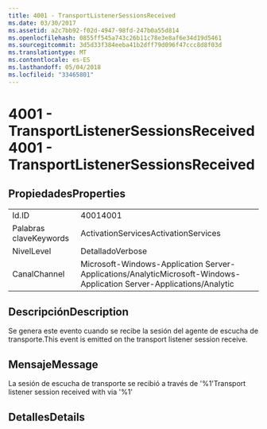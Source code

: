 ```yaml
---
title: 4001 - TransportListenerSessionsReceived
ms.date: 03/30/2017
ms.assetid: a2c7bb92-f02d-4947-98fd-247b0a55d814
ms.openlocfilehash: 0855ff545a743c26b11c78e3e8af6e34d19d5461
ms.sourcegitcommit: 3d5d33f384eeba41b2dff79d096f47ccc8d8f03d
ms.translationtype: MT
ms.contentlocale: es-ES
ms.lasthandoff: 05/04/2018
ms.locfileid: "33465801"
---
```

# <a name="4001---transportlistenersessionsreceived"></a><span data-ttu-id="a9679-102">4001 - TransportListenerSessionsReceived</span><span class="sxs-lookup"><span data-stu-id="a9679-102">4001 - TransportListenerSessionsReceived</span></span>
## <a name="properties"></a><span data-ttu-id="a9679-103">Propiedades</span><span class="sxs-lookup"><span data-stu-id="a9679-103">Properties</span></span>  
  
|||  
|-|-|  
|<span data-ttu-id="a9679-104">Id.</span><span class="sxs-lookup"><span data-stu-id="a9679-104">ID</span></span>|<span data-ttu-id="a9679-105">4001</span><span class="sxs-lookup"><span data-stu-id="a9679-105">4001</span></span>|  
|<span data-ttu-id="a9679-106">Palabras clave</span><span class="sxs-lookup"><span data-stu-id="a9679-106">Keywords</span></span>|<span data-ttu-id="a9679-107">ActivationServices</span><span class="sxs-lookup"><span data-stu-id="a9679-107">ActivationServices</span></span>|  
|<span data-ttu-id="a9679-108">Nivel</span><span class="sxs-lookup"><span data-stu-id="a9679-108">Level</span></span>|<span data-ttu-id="a9679-109">Detallado</span><span class="sxs-lookup"><span data-stu-id="a9679-109">Verbose</span></span>|  
|<span data-ttu-id="a9679-110">Canal</span><span class="sxs-lookup"><span data-stu-id="a9679-110">Channel</span></span>|<span data-ttu-id="a9679-111">Microsoft-Windows-Application Server-Applications/Analytic</span><span class="sxs-lookup"><span data-stu-id="a9679-111">Microsoft-Windows-Application Server-Applications/Analytic</span></span>|  
  
## <a name="description"></a><span data-ttu-id="a9679-112">Descripción</span><span class="sxs-lookup"><span data-stu-id="a9679-112">Description</span></span>  
 <span data-ttu-id="a9679-113">Se genera este evento cuando se recibe la sesión del agente de escucha de transporte.</span><span class="sxs-lookup"><span data-stu-id="a9679-113">This event is emitted on the transport listener session receive.</span></span>  
  
## <a name="message"></a><span data-ttu-id="a9679-114">Mensaje</span><span class="sxs-lookup"><span data-stu-id="a9679-114">Message</span></span>  
 <span data-ttu-id="a9679-115">La sesión de escucha de transporte se recibió a través de '%1'</span><span class="sxs-lookup"><span data-stu-id="a9679-115">Transport listener session received with via '%1'</span></span>  
  
## <a name="details"></a><span data-ttu-id="a9679-116">Detalles</span><span class="sxs-lookup"><span data-stu-id="a9679-116">Details</span></span>
